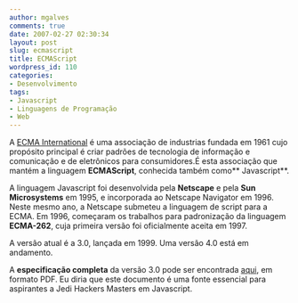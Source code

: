 ```yaml
---
author: mgalves
comments: true
date: 2007-02-27 02:30:34
layout: post
slug: ecmascript
title: ECMAScript
wordpress_id: 110
categories:
- Desenvolvimento
tags:
- Javascript
- Linguagens de Programação
- Web
---
```


A [ECMA International](http://www.ecma-international.org/) é uma associação de industrias fundada em 1961 cujo propósito principal é criar padrões de tecnologia de informação e comunicação e de eletrônicos para consumidores.É esta associação que mantém a linguagem **ECMAScript**, conhecida também como** Javascript**.

A linguagem Javascript foi desenvolvida pela **Netscape** e pela **Sun Microsystems** em 1995, e incorporada ao Netscape Navigator em 1996. Neste mesmo ano, a Netscape submeteu a linguagem de script para a ECMA. Em 1996, começaram os trabalhos para padronização da linguagem **ECMA-262**, cuja primeira versão foi oficialmente aceita em 1997.

A versão atual é a 3.0, lançada em 1999. Uma versão 4.0 está em andamento.

A **especificação completa** da versão 3.0 pode ser encontrada [aqui](http://www.ecma-international.org/publications/files/ecma-st/ECMA-262.pdf), em formato PDF. Eu diria que este documento é uma fonte essencial para aspirantes a Jedi Hackers Masters em Javascript.
